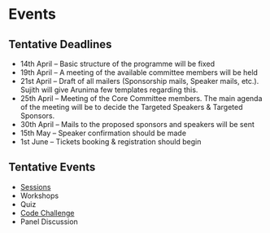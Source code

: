 # Events

## Tentative Deadlines

* 14th April – Basic structure of the programme will be fixed
* 19th April – A meeting of the available committee members will be held
* 21st April – Draft of all mailers (Sponsorship mails, Speaker mails, etc.). Sujith will give Arunima few templates regarding this.
* 25th April – Meeting of the Core Committee members. The main agenda of the meeting will be to decide the Targeted Speakers & Targeted Sponsors.
* 30th April – Mails to the proposed sponsors and speakers will be sent
* 15th May – Speaker confirmation should be made
* 1st June – Tickets booking & registration should begin


## Tentative Events

* [Sessions][Sessions]
* Workshops
* Quiz
* [Code Challenge][CodeChallenge]
* Panel Discussion



[Sessions]: https://github.com/fayausa/faya-port-80/events/sessions.md
[CodeChallenge]: https://github.com/fayausa/faya-port-80/events/code-challenge.md
